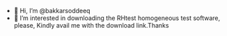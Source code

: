 - 👋 Hi, I’m @bakkarsoddeeq
- 👀 I’m interested in downloading the RHtest homogeneous test software, please, Kindly avail me with the download link.Thanks


<!---
bakkarsoddeeq/bakkarsoddeeq is a ✨ special ✨ repository because its `README.md` (this file) appears on your GitHub profile.
You can click the Preview link to take a look at your changes.
--->
